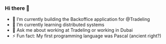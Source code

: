 ### Hi there 👋


- 🔭 I’m currently building the Backoffice application for @Tradeling
- 🌱 I’m currently learning distributed systems
- 💬 Ask me about working at Tradeling or working in Dubai
- ⚡ Fun fact: My first programming language was Pascal (ancient right?)
